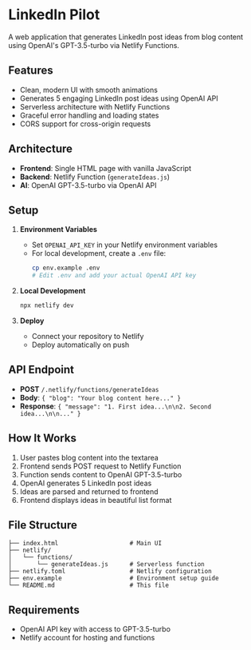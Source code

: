 # LinkedIn Pilot

A web application that generates LinkedIn post ideas from blog content using OpenAI's GPT-3.5-turbo via Netlify Functions.

## Features

- Clean, modern UI with smooth animations
- Generates 5 engaging LinkedIn post ideas using OpenAI API
- Serverless architecture with Netlify Functions
- Graceful error handling and loading states
- CORS support for cross-origin requests

## Architecture

- **Frontend**: Single HTML page with vanilla JavaScript
- **Backend**: Netlify Function (`generateIdeas.js`)
- **AI**: OpenAI GPT-3.5-turbo via OpenAI API

## Setup

1. **Environment Variables**
   - Set `OPENAI_API_KEY` in your Netlify environment variables
   - For local development, create a `.env` file:
     ```bash
     cp env.example .env
     # Edit .env and add your actual OpenAI API key
     ```

2. **Local Development**
   ```bash
   npx netlify dev
   ```

3. **Deploy**
   - Connect your repository to Netlify
   - Deploy automatically on push

## API Endpoint

- **POST** `/.netlify/functions/generateIdeas`
- **Body**: `{ "blog": "Your blog content here..." }`
- **Response**: `{ "message": "1. First idea...\n\n2. Second idea...\n\n..." }`

## How It Works

1. User pastes blog content into the textarea
2. Frontend sends POST request to Netlify Function
3. Function sends content to OpenAI GPT-3.5-turbo
4. OpenAI generates 5 LinkedIn post ideas
5. Ideas are parsed and returned to frontend
6. Frontend displays ideas in beautiful list format

## File Structure

```
├── index.html                    # Main UI
├── netlify/
│   └── functions/
│       └── generateIdeas.js      # Serverless function
├── netlify.toml                  # Netlify configuration
├── env.example                   # Environment setup guide
└── README.md                     # This file
```

## Requirements

- OpenAI API key with access to GPT-3.5-turbo
- Netlify account for hosting and functions 
